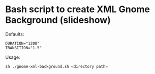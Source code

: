 # Bash script to create XML Gnome Background (slideshow)

Defaults:
```
DURATION="1200"
TRANSITION="1.5"
```

Usage:
```
sh ./gnome-xml-background.sh <directory path>
```
